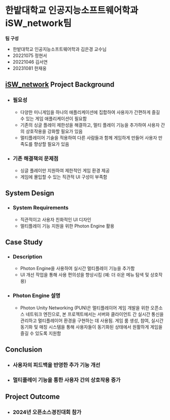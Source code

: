 # 한밭대학교 인공지능소프트웨어학과 iSW_network팀

**팀 구성**
- 한밭대학교 인공지능소프트웨어학과 김은경 교수님
- 20221075 정현서
- 20221046 김서연
- 20231081 한재웅

## <u>iSW_network</u> Project Background
- ### 필요성
  - 다양한 미니게임을 하나의 애플리케이션에 집합하여 사용자가 간편하게 즐길 수 있는 게임 애플리케이션이 필요함
  - 기존의 싱글 플레이 제한성을 해결하고, 멀티 플레이 기능을 추가하여 사용자 간의 상호작용을 강화할 필요가 있음
  - 멀티플레이어 기술을 적용하여 다른 사람들과 함께 게임하게 만들어 사용자 만족도를 향상할 필요가 있음

- ### 기존 해결책의 문제점
  - 싱글 플레이만 지원하여 제한적인 게임 환경 제공
  - 게임에 몰입할 수 있는 직관적 UI 구성이 부족함

## System Design
  - ### System Requirements
    - 직관적이고 사용자 친화적인 UI 디자인
    - 멀티플레이 기능 지원을 위한 Photon Engine 활용

## Case Study
  - ### Description
    - Photon Engine을 사용하여 실시간 멀티플레이 기능을 추가함
    - UI 개선 작업을 통해 사용 편의성을 향상시킴 (예: 더 쉬운 메뉴 탐색 및 상호작용)
  - ### Photon Engine 설명
    - Photon Unity Networking (PUN)은 멀티플레이어 게임 개발을 위한 오픈소스 네트워크 엔진으로, 본 프로젝트에서는 서버와 클라이언트 간 실시간 통신을 관리하고 멀티플레이어 환경을 구현하는 데 사용됨. 게임 룸 생성, 참여, 실시간 동기화 및 매칭 시스템을 통해 사용자들이 동기화된 상태에서 원활하게 게임을 즐길 수 있도록 지원함

## Conclusion

  - ### 사용자의 피드백을 반영한 추가 기능 개선
  - ### 멀티플레이 기능을 통한 사용자 간의 상호작용 증가

## Project Outcome
  - ### 2024년 오픈소스경진대회 참가


